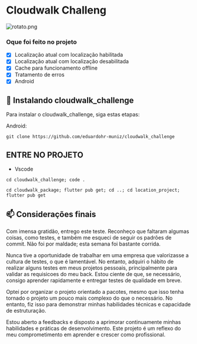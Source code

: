 # Cloudwalk Challeng


<img src="https://github.com/eduardohr-muniz/cloudwalk_challenge/assets/90477293/edd7291d-d870-4d94-a839-64f1ebdbee84" alt="rotato.png">


### Oque foi feito no projeto

- [x] Localização atual com localização habilitada
- [x] Localização atual com localização desabilitada
- [x] Cache para funcionamento offline
- [x] Tratamento de erros
- [x] Android

## 🚀 Instalando cloudwalk_challenge

Para instalar o cloudwalk_challenge, siga estas etapas:

Android:

```
git clone https://github.com/eduardohr-muniz/cloudwalk_challenge
```
## ENTRE NO PROJETO
* Vscode
```
cd cloudwalk_challenge; code .
```

```
cd cloudwalk_package; flutter pub get; cd ..; cd location_project; flutter pub get
```

## 📫 Considerações finais
Com imensa gratidão, entrego este teste. Reconheço que faltaram algumas coisas, como testes, e também me esqueci de seguir os padrões de commit. Não foi por maldade; esta semana foi bastante corrida.

Nunca tive a oportunidade de trabalhar em uma empresa que valorizasse a cultura de testes, o que é lamentável. No entanto, adquiri o hábito de realizar alguns testes em meus projetos pessoais, principalmente para validar as requisicoes do meu back. Estou ciente de que, se necessário, consigo aprender rapidamente e entregar testes de qualidade em breve.

Optei por organizar o projeto orientado a pacotes, mesmo que isso tenha tornado o projeto um pouco mais complexo do que o necessário. No entanto, fiz isso para demonstrar minhas habilidades técnicas e capacidade de estruturação.

Estou aberto a feedbacks e disposto a aprimorar continuamente minhas habilidades e práticas de desenvolvimento. Este projeto é um reflexo do meu comprometimento em aprender e crescer como profissional.
